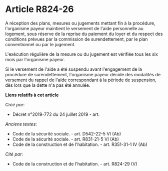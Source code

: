 # Article R824-26

A réception des plans, mesures ou jugements mettant fin à la procédure, l'organisme payeur maintient le versement de l'aide
personnelle au logement, sous réserve de la reprise du paiement du loyer et du respect des conditions prévues par la
commission de surendettement, par le plan conventionnel ou par le jugement.

L'exécution régulière de la mesure ou du jugement est vérifiée tous les six mois par l'organisme payeur.

Si le versement de l'aide a été suspendu avant l'engagement de la procédure de surendettement, l'organisme payeur décide des
modalités de versement du rappel de l'aide correspondant à la période de suspension, dès lors que la dette n'a pas été
annulée.

**Liens relatifs à cet article**

_Créé par_:

  - Décret n°2019-772 du 24 juillet 2019 - art.

_Anciens textes_:

  - Code de la sécurité sociale. - art. D542-22-5 VI (Ab)
  - Code de la sécurité sociale. - art. R831-21-5 VI (Ab)
  - Code de la construction et de l'habitation. - art. R351-31-1 IV (Ab)

_Cité par_:

  - Code de la construction et de l'habitation. - art. R824-29 (V)
